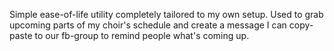 Simple ease-of-life utility completely tailored to my own setup. Used to grab upcoming parts of my choir's schedule and create a message I can copy-paste to our fb-group to remind people what's coming up.
